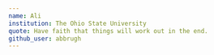 ```yaml
---
name: Ali
institution: The Ohio State University
quote: Have faith that things will work out in the end.
github_user: abbrugh
---
```

